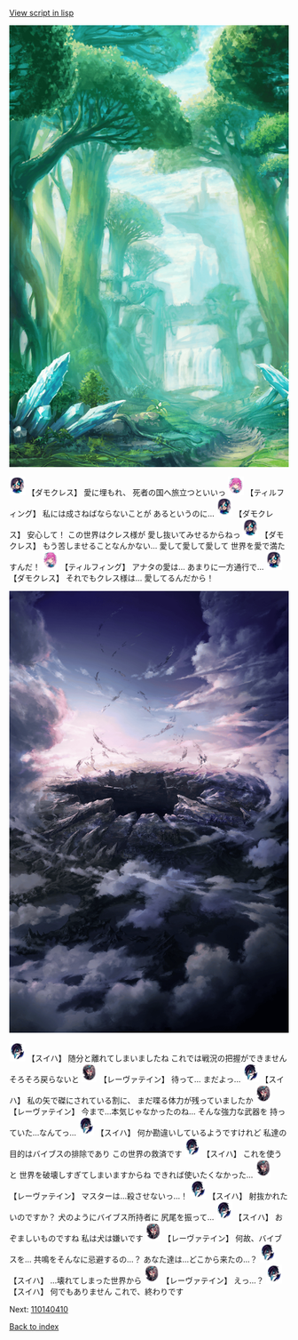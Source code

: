 [View script in lisp](../scripts/110140363.txt)

![forest.png](../images/backgrounds/forest.png)

<img src="../images/units/3103519.png" alt="3103519.png" height="34"/>
【ダモクレス】
愛に埋もれ、
死者の国へ旅立つといいっ

<img src="../images/units/3101411.png" alt="3101411.png" height="34"/>
【ティルフィング】
私には成さねばならないことが
あるというのに…

<img src="../images/units/3103519.png" alt="3103519.png" height="34"/>
【ダモクレス】
安心して！
この世界はクレス様が
愛し抜いてみせるからねっ

<img src="../images/units/3103519.png" alt="3103519.png" height="34"/>
【ダモクレス】
もう苦しませることなんかない…
愛して愛して愛して
世界を愛で満たすんだ！

<img src="../images/units/3101411.png" alt="3101411.png" height="34"/>
【ティルフィング】
アナタの愛は…
あまりに一方通行で…

<img src="../images/units/3103519.png" alt="3103519.png" height="34"/>
【ダモクレス】
それでもクレス様は…
愛してるんだから！

![101_hole.png](../images/backgrounds/101_hole.png)

<img src="../images/units/3401719.png" alt="3401719.png" height="34"/>
【スイハ】
随分と離れてしまいましたね
これでは戦況の把握ができません
そろそろ戻らないと

<img src="../images/units/3100211.png" alt="3100211.png" height="34"/>
【レーヴァテイン】
待って…
まだよっ…

<img src="../images/units/3401719.png" alt="3401719.png" height="34"/>
【スイハ】
私の矢で磔にされている割に、
まだ喋る体力が残っていましたか

<img src="../images/units/3100211.png" alt="3100211.png" height="34"/>
【レーヴァテイン】
今まで…本気じゃなかったのね…
そんな強力な武器を
持っていた…なんてっ…

<img src="../images/units/3401719.png" alt="3401719.png" height="34"/>
【スイハ】
何か勘違いしているようですけれど
私達の目的はバイブスの排除であり
この世界の救済です

<img src="../images/units/3401719.png" alt="3401719.png" height="34"/>
【スイハ】
これを使うと
世界を破壊しすぎてしまいますからね
できれば使いたくなかった…

<img src="../images/units/3100211.png" alt="3100211.png" height="34"/>
【レーヴァテイン】
マスターは…殺させないっ…！

<img src="../images/units/3401719.png" alt="3401719.png" height="34"/>
【スイハ】
射抜かれたいのですか？
犬のようにバイブス所持者に
尻尾を振って…

<img src="../images/units/3401719.png" alt="3401719.png" height="34"/>
【スイハ】
おぞましいものですね
私は犬は嫌いです

<img src="../images/units/3100211.png" alt="3100211.png" height="34"/>
【レーヴァテイン】
何故、バイブスを…
共鳴をそんなに忌避するの…？
あなた達は…どこから来たの…？

<img src="../images/units/3401719.png" alt="3401719.png" height="34"/>
【スイハ】
…壊れてしまった世界から

<img src="../images/units/3100211.png" alt="3100211.png" height="34"/>
【レーヴァテイン】
えっ…？

<img src="../images/units/3401719.png" alt="3401719.png" height="34"/>
【スイハ】
何でもありません
これで、終わりです


Next: [110140410](110140410.md)

[Back to index](index.md)
